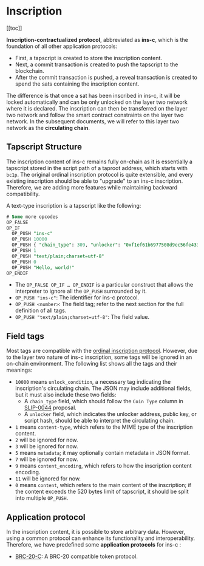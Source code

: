 # Inscription

[[toc]]

**Inscription-contractualized protocol**, abbreviated as **ins-c**, which is the foundation of all other application protocols:

- First, a tapscript is created to store the inscription content.
- Next, a commit transaction is created to push the tapscript to the blockchain.
- After the commit transaction is pushed, a reveal transaction is created to spend the sats containing the inscription content.

The difference is that once a sat has been inscribed in ins-c, it will be locked automatically and can be only unlocked on the layer two network where it is declared. The inscription can then be transferred on the layer two network and follow the smart contract constraints on the layer two network. In the subsequent documents, we will refer to this layer two network as the **circulating chain**.

## Tapscript Structure

The inscription content of ins-c remains fully on-chain as it is essentially a tapscript stored in the script path of a taproot address, which starts with `bc1p`. The original ordinal inscription protocol is quite extensible, and every existing inscription should be able to "upgrade" to an ins-c inscription. Therefore, we are adding more features while maintaining backward compatibility.

A text-type inscription is a tapscript like the following:

```sql
# Some more opcodes
OP_FALSE
OP_IF
  OP_PUSH "ins-c"
  OP_PUSH 10000
  OP_PUSH { "chain_type": 309, "unlocker": "0xf1ef61b6977508d9ec56fe43399a01e576086a76cf0f7c687d1418335e8c401f" }
  OP_PUSH 1
  OP_PUSH "text/plain;charset=utf-8"
  OP_PUSH 0
  OP_PUSH "Hello, world!"
OP_ENDIF
```

- The `OP_FALSE OP_IF … OP_ENDIF` is a particular construct that allows the interpreter to ignore all the `OP_PUSH` surrounded by it.
- `OP_PUSH "ins-c"`: The identifier for ins-c protocol.
- `OP_PUSH <number>`: The field tag; refer to the next section for the full definition of all tags.
- `OP_PUSH "text/plain;charset=utf-8"`: The field value.

## Field tags

Most tags are compatible with the [ordinal inscription protocol](https://docs.ordinals.com/inscriptions.html#fields). However, due to the layer two nature of ins-c inscription, some tags will be ignored in an on-chain environment. The following list shows all the tags and their meanings:

- `10000` means `unlock_condition`, a necessary tag indicating the inscription's circulating chain. The JSON may include additional fields, but it must also include these two fields:
  - A `chain_type` field, which should follow the `Coin Type` column in [SLIP-0044]() proposal.
  - A `unlocker` field, which indicates the unlocker address, public key, or script hash, should be able to interpret the circulating chain.
- `1` means `content-type`, which refers to the MIME type of the inscription content.
- `2` will be ignored for now.
- `3` will be ignored for now.
- `5` means `metadata`; it may optionally contain metadata in JSON format.
- `7` will be ignored for now.
- `9` means `content_encoding`, which refers to how the inscription content encoding.
- `11` will be ignored for now.
- `0` means `content`, which refers to the main content of the inscription; if the content exceeds the 520 bytes limit of tapscript, it should be split into multiple `OP_PUSH`.

## Application protocol

In the inscription content, it is possible to store arbitrary data. However, using a common protocol can enhance its functionality and interoperability. Therefore, we have predefined some **application protocols** for ins-c :

- [BRC-20-C](./brc-20-c.md): A BRC-20 compatible token protocol.
